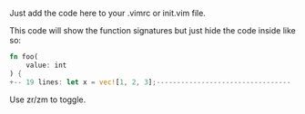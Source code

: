Just add the code here to your .vimrc or init.vim file.

This code will show the function signatures but just hide the code inside like so:

```rust
fn foo(
    value: int
) {
+-- 19 lines: let x = vec![1, 2, 3];---------------------------------
```

Use zr/zm to toggle.

